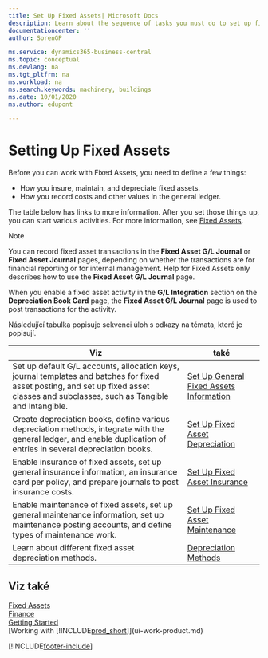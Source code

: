 ```yaml
---
title: Set Up Fixed Assets| Microsoft Docs
description: Learn about the sequence of tasks you must do to set up fixed assets, such as machinery or buildings.
documentationcenter: ''
author: SorenGP

ms.service: dynamics365-business-central
ms.topic: conceptual
ms.devlang: na
ms.tgt_pltfrm: na
ms.workload: na
ms.search.keywords: machinery, buildings
ms.date: 10/01/2020
ms.author: edupont

---
```

# Setting Up Fixed Assets
Before you can work with Fixed Assets, you need to define a few things:

* How you insure, maintain, and depreciate fixed assets.
* How you record costs and other values in the general ledger.

The table below has links to more information. After you set those things up, you can start various activities. For more information, see [Fixed Assets](fa-manage.md).

> [!NOTE]  
> You can record fixed asset transactions in the **Fixed Asset G/L Journal** or **Fixed Asset Journal** pages, depending on whether the transactions are for financial reporting or for internal management. Help for Fixed Assets only describes how to use the **Fixed Asset G/L Journal** page.

When you enable a fixed asset activity in the **G/L Integration** section on the **Depreciation Book Card** page, the **Fixed Asset G/L Journal** page is used to post transactions for the activity.

Následující tabulka popisuje sekvenci úloh s odkazy na témata, které je popisují.

| Viz | také |
| --- | --- |
| Set up default G/L accounts, allocation keys, journal templates and batches for fixed asset posting, and set up fixed asset classes and subclasses, such as Tangible and Intangible. | [Set Up General Fixed Assets Information](fa-how-setup-general.md) |
| Create depreciation books, define various depreciation methods, integrate with the general ledger, and enable duplication of entries in several depreciation books. | [Set Up Fixed Asset Depreciation](fa-how-setup-depreciation.md) |
| Enable insurance of fixed assets, set up general insurance information, an insurance card per policy, and prepare journals to post insurance costs. | [Set Up Fixed Asset Insurance](fa-how-setup-insurance.md) |
| Enable maintenance of fixed assets, set up general maintenance information, set up maintenance posting accounts, and define types of maintenance work. | [Set Up Fixed Asset Maintenance](fa-how-setup-maintenance.md) |
| Learn about different fixed asset depreciation methods. | [Depreciation Methods](fa-depreciation-methods.md) |

## Viz také
[Fixed Assets](fa-manage.md)  
[Finance](finance.md)  
[Getting Started](product-get-started.md)  
[Working with [!INCLUDE[prod_short](includes/prod_short.md)]](ui-work-product.md)


[!INCLUDE[footer-include](includes/footer-banner.md)]